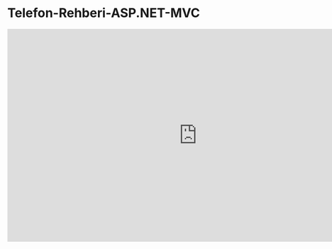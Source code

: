 # Telefon-Rehberi-ASP.NET-MVC

<iframe width="853" height="480" src="https://www.youtube.com/embed/o6TENEJXTsI" frameborder="0" allow="accelerometer; autoplay; encrypted-media; gyroscope; picture-in-picture" allowfullscreen></iframe>
